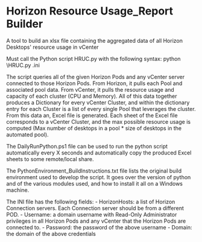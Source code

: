 # Horizon Resource Usage_Report Builder
 A tool to build an xlsx file containing the aggregated data of all Horizon Desktops' resource usage in vCenter

Must call the Python script HRUC.py with the following syntax:
    python <path>\HRUC.py <Path to INI Template>.ini

The script queries all of the given Horizon Pods and any vCenter server connected to those Horizon Pods. From Horizon, it pulls each Pool and associated pool data. From vCenter, it pulls the resource usage and capacity of each cluster (CPU and Memory). All of this data together produces a Dictionary for every vCenter Cluster, and within the dictionary entry for each Cluster is a list of every single Pool that leverages the cluster. From this data an, Excel file is generated. Each sheet of the Excel file corresponds to a vCenter Cluster, and the max possible resource usage is computed (Max number of desktops in a pool * size of desktops in the automated pool).

The DailyRunPython.ps1 file can be used to run the python script automatically every X seconds and automatically copy the produced Excel sheets to some remote/local share. 

The PythonEnvironment_BuildInstructions.txt file lists the original build environment used to develop the script. It goes over the version of python and of the various modules used, and how to install it all on a Windows machine. 

The INI file has the following fields:
    - HorizonHosts: a list of Horizon Connection servers. Each Connection server should be from a different POD.
    - Username: a domain username with Read-Only Administrator privileges in all Horizon Pods and any vCenter that the Horizon Pods are connected to.
    - Password: the password of the above username
    - Domain: the domain of the above credentials
